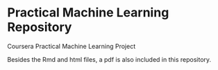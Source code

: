 # Practical Machine Learning Repository
Coursera Practical Machine Learning Project

Besides the Rmd and html files, a pdf is also included in this repository. 